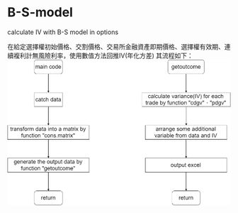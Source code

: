 # B-S-model
calculate IV with B-S model in options

在給定選擇權初始價格、交割價格、交易所金融資產即期價格、選擇權有效期、連續複利計無風險利率，使用數值方法回推IV(年化方差)
其流程如下：
![image](https://github.com/ShaoTingHsu/B-S-model/blob/master/BS%20model%20flow%20chart.png)

